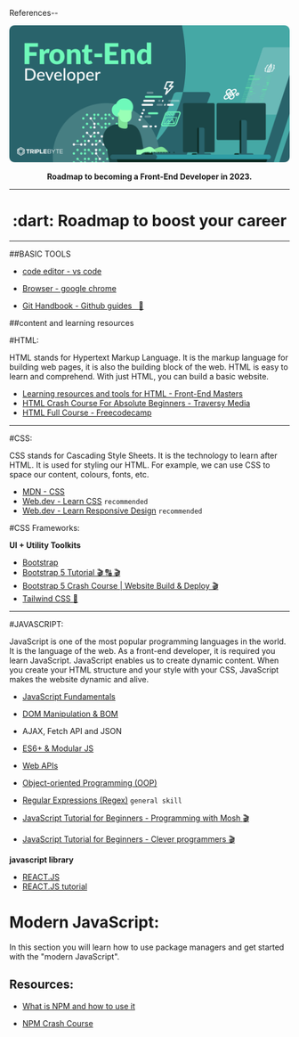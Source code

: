 References--
<div align="center">
  <img src="img/frontend.svg" alt="Front-End Development" />
  <p><strong>Roadmap to becoming a Front-End Developer in 2023.</strong></p>
</div>

---

<h1 align="center">:dart: Roadmap to boost your career</h1>

---

##BASIC TOOLS 

- [code editor  -  vs code]("https://code.visualstudio.com/download")

- [Browser - google chrome]("https://www.google.com/chrome/")
- [Git Handbook - Github guides &nbsp; :page_facing_up: ](https://guides.github.com/introduction/git-handbook/)

##content and learning resources

#HTML:

HTML stands for Hypertext Markup Language. It is the markup language for building web pages, it is also the building block of the web. HTML is easy to learn and comprehend. With just HTML, you can build a basic website.

- [Learning resources and tools for HTML - Front-End Masters](https://frontendmasters.com/guides/learning-roadmap/html/)
- [HTML Crash Course For Absolute Beginners - Traversy Media](https://www.youtube.com/watch?v=UB1O30fR-EE)
- [HTML Full Course - Freecodecamp](https://youtu.be/pQN-pnXPaVg)
---

#CSS:

CSS stands for Cascading Style Sheets. It is the technology to learn after HTML. It is used for styling our HTML. For example, we can use CSS to space our content, colours, fonts, etc.

- [MDN - CSS](https://developer.mozilla.org/en-US/docs/Learn/CSS)
- [Web.dev - Learn CSS](https://web.dev/learn/css/) ```recommended```
- [Web.dev - Learn Responsive Design](https://web.dev/learn/design/) ```recommended```

#CSS Frameworks:

**UI + Utility Toolkits**
- [Bootstrap ](https://getbootstrap.com/)
- [Bootstrap 5 Tutorial 🎬 🔠 🎬](https://www.youtube.com/playlist?list=PLnD96kXp-_pMJp3stPetkN76AJ2mmeah7) 
- [Bootstrap 5 Crash Course | Website Build & Deploy 🎬](https://youtu.be/4sosXZsdy-s)
- [Tailwind CSS 📖](https://tailwindcss.com/)
---

#JAVASCRIPT:

JavaScript is one of the most popular programming languages in the world. It is the language of the web. As a front-end developer, it is required you learn JavaScript. JavaScript enables us to create dynamic content. When you create your HTML structure and your style with your CSS, JavaScript makes the website dynamic and alive.

- [JavaScript Fundamentals](https://frontendmasters.com/guides/learning-roadmap/javascript-fundamentals/)
- [DOM Manipulation & BOM](https://frontendmasters.com/guides/learning-roadmap/dom-bom-cssom/)

- AJAX, Fetch API and JSON
- [ES6+ & Modular JS](https://frontendmasters.com/guides/learning-roadmap/javascript-modules-scripts/)
- [Web APIs](https://developer.mozilla.org/en-US/docs/Web/API)
- [Object-oriented Programming (OOP)](https://frontendmasters.com/guides/learning-roadmap/js-oop/)
- [Regular Expressions (Regex)](https://frontendmasters.com/guides/learning-roadmap/javascript-regular-expressions/) `general skill`
- [JavaScript Tutorial for Beginners - Programming with Mosh :clapper:](https://youtu.be/W6NZfCO5SIk)
- [JavaScript Tutorial for Beginners - Clever programmers :clapper:](https://youtu.be/Qqx_wzMmFeA)

**javascript library**
- [REACT.JS]("https://reactjs.org/")
- [REACT.JS tutorial]("https://www.youtube.com/watch?v=w7ejDZ8SWv8")

# Modern JavaScript:
In this section you will learn how to use package managers and get started with the "modern JavaScript".

## Resources:
- [What is NPM and how to use it](https://www.youtube.com/watch?v=8Rmj5UY5mJk)

- [NPM Crash Course](https://www.youtube.com/watch?v=jHDhaSSKmB0)






